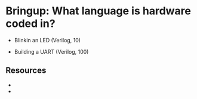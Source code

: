 # Bringup: What language is hardware coded in? 

- Blinkin an LED (Verilog, 10)

- Building a UART (Verilog, 100)

## Resources

-

-
